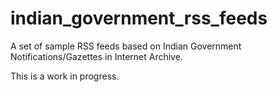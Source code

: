 # indian_government_rss_feeds
A set of sample RSS feeds based on Indian Government Notifications/Gazettes in Internet Archive.

This is a work in progress.
